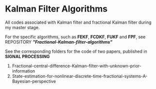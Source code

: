 # Kalman Filter Algorithms

All codes associated with Kalman filter and fractional Kalman filter during my master stage.


For the specific algorithms, such as **FEKF**, **FCDKF**, **FUKF** and **FPF**, see REPOSITORY ***"Fractional-Kalman-filter-algorithms"***


See the corresponding folders for the code of two papers, published in **SIGNAL PROCESSING**
 1. Fractional-central-difference-Kalman-filter-with-unknown-prior-information
 2. State-estimation-for-nonlinear-discrete-time-fractional-systems-A-Bayesian-perspective
